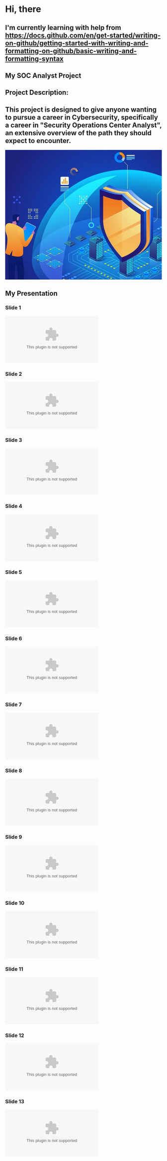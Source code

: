 # Hi, there
## I'm currently learning with help from https://docs.github.com/en/get-started/writing-on-github/getting-started-with-writing-and-formatting-on-github/basic-writing-and-formatting-syntax 
## My SOC Analyst Project
## Project Description: 
## This project is designed to give anyone wanting to pursue a career in Cybersecurity, specifically a career in "Security Operations Center Analyst", an extensive overview of the path they should expect to encounter.  
![SOC Pic](https://github.com/Chillyjhm23/chilly-world/blob/main/SOC-analyst%20pic.jpg)
## My Presentation

### Slide 1
![Slide 1](https://github.com/Chillyjhm23/chilly-world/blob/main/SOC%20Analyst%20Proposal%20Images%20(MD).pptx)
### Slide 2
![Slide 2](https://github.com/Chillyjhm23/chilly-world/blob/main/SOC%20Analyst%20Proposal%20Images%20(MD).pptx)
### Slide 3
![Slide 3](https://github.com/Chillyjhm23/chilly-world/blob/main/SOC%20Analyst%20Proposal%20Images%20(MD).pptx)
### Slide 4
![Slide 4](https://github.com/Chillyjhm23/chilly-world/blob/main/SOC%20Analyst%20Proposal%20Images%20(MD).pptx)
### Slide 5
![Slide 5](https://github.com/Chillyjhm23/chilly-world/blob/main/SOC%20Analyst%20Proposal%20Images%20(MD).pptx)
### Slide 6
![Slide 6](https://github.com/Chillyjhm23/chilly-world/blob/main/SOC%20Analyst%20Proposal%20Images%20(MD).pptx)
### Slide 7
![Slide 7](https://github.com/Chillyjhm23/chilly-world/blob/main/SOC%20Analyst%20Proposal%20Images%20(MD).pptx)
### Slide 8
![Slide 8](https://github.com/Chillyjhm23/chilly-world/blob/main/SOC%20Analyst%20Proposal%20Images%20(MD).pptx)
### Slide 9
![Slide 9](https://github.com/Chillyjhm23/chilly-world/blob/main/SOC%20Analyst%20Proposal%20Images%20(MD).pptx)
### Slide 10
![Slide 10](https://github.com/Chillyjhm23/chilly-world/blob/main/SOC%20Analyst%20Proposal%20Images%20(MD).pptx)
### Slide 11
![Slide 11](https://github.com/Chillyjhm23/chilly-world/blob/main/SOC%20Analyst%20Proposal%20Images%20(MD).pptx)
### Slide 12
![Slide 12](https://github.com/Chillyjhm23/chilly-world/blob/main/SOC%20Analyst%20Proposal%20Images%20(MD).pptx)
### Slide 13
![Slide 13](https://github.com/Chillyjhm23/chilly-world/blob/main/SOC%20Analyst%20Proposal%20Images%20(MD).pptx)
